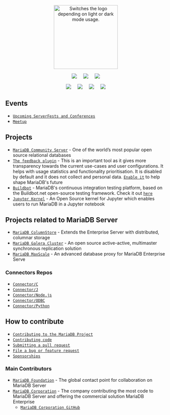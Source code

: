 <p align="center">
  <picture>
    <source media="(prefers-color-scheme: dark)" srcset="https://mariadb.org/wp-content/uploads/2025/01/mariadb_org_inv_rgb_h.png" height="200">
    <source media="(prefers-color-scheme: light)" srcset="https://mariadb.org/wp-content/uploads/2025/01/mariadb_org_rgb_h.png" height="200">
    <img alt="Switches the logo depending on light or dark mode usage.">
  </picture>
</p>

<div>
  <p align="center">
    <a href="https://mariadb.org/download/"><img src="https://img.shields.io/badge/-Download-orange?style=for-the-badge&logoColor=lightblue"/></a>
    &nbsp;&nbsp;&nbsp;
    <a href="https://mariadb.com/kb/en/"><img src="https://img.shields.io/badge/-Knowledge%20Base-lightblue?style=for-the-badge&logoColor=lightblue"></a>
    &nbsp;&nbsp;&nbsp;
    <a href="https://mariadb.org/blog/"><img src="https://img.shields.io/badge/Blog-blue?style=for-the-badge"></a>
  </p>
</div>

<div>
  <p align="center">
    <a href="https://www.youtube.com/@MariaDBFoundation/"><img src="https://img.shields.io/youtube/channel/subscribers/UCT2rydFTpxunueD-CtIQoWA?style=for-the-badge&label=YouTube&labelColor=%23FF0000&color=grey"></a>
    &nbsp; &nbsp;
    <a href="https://www.reddit.com/r/mariadb/"><img src="https://img.shields.io/reddit/subreddit-subscribers/mariadb?style=for-the-badge&labelColor=%23FF5700&color=grey"></a>
    &nbsp; &nbsp;
    <a href="https://www.linkedin.com/company/mariadb-foundation"><img src="https://img.shields.io/badge/-LinkedIn-%230e76a8?style=for-the-badge"></a>
    &nbsp; &nbsp;
    <a href="https://x.com/mariadb_org/"><img src="https://img.shields.io/badge/-MariaDB%20on%20X-grey?style=for-the-badge"></a>    
  </p>
</div>

## Events
- [`Upcoming ServerFests and Conferences`](https://mariadb.org/events/#upcoming)
- [`Meetup`](https://www.meetup.com/pro/anna-widenius/)

## Projects
- [`MariaDB Community Server`](https://github.com/MariaDB/server) - One of the world’s most popular open source relational databases
- [`The feedback plugin`](https://github.com/MariaDB/feedback-plugin-backend) - This is an important tool as it gives more transparency towards the current use-cases and user configurations. It helps with usage statistics and functionality prioritisation. It is disabled by default and it does not collect and personal data. [`Enable it`](https://mariadb.com/kb/en/feedback-plugin/#enabling-the-plugin) to help shape MariaDB's future
- [`Buildbot`](https://github.com/MariaDB/buildbot) - MariaDB's continuous integration testing platform, based on the Buildbot.net open-source testing framework. Check it out [`here`](https://buildbot.mariadb.org/#/)
- [`Jupyter Kernel`](https://github.com/MariaDB/mariadb_kernel) - An Open Source kernel for Jupyter which enables users to run MariaDB in a Jupyter notebook

## Projects related to MariaDB Server
- [`MariaDB ColumnStore`](https://github.com/mariadb-corporation/mariadb-columnstore-engine) - Extends the Enterprise Server with distributed, columnar storage
- [`MariaDB Galera Cluster`](https://github.com/codership/galera) - An open source active-active, multimaster synchronous replication solution
- [`MariaDB MaxScale`](https://github.com/mariadb-corporation/MaxScale) - An advanced database proxy for MariaDB Enterprise Serve

### Connectors Repos
- [`Connector/C`](https://github.com/mariadb-corporation/mariadb-connector-c)
- [`Connector/J`](https://github.com/mariadb-corporation/mariadb-connector-j)
- [`Connector/Node.js`](https://github.com/mariadb-corporation/mariadb-connector-nodejs)
- [`Connector/ODBC`](https://github.com/mariadb-corporation/mariadb-connector-odbc)
- [`Connector/Python`](https://github.com/mariadb-corporation/mariadb-connector-python)

## How to contribute
- [`Contributing to the MariaDB Project`](https://mariadb.com/kb/en/contributing-to-the-mariadb-project/)
- [`Contributing code`](https://mariadb.com/kb/en/contributing-code/)
- [`Submitting a pull request`](https://mariadb.org/get-involved/getting-started-for-developers/submitting-pull-request/)
- [`File a bug or feature request`](https://mariadb.com/kb/en/reporting-bugs/)
- [`Sponsorships`](https://mariadb.org/donate/)

### Main Contributors
- [`MariaDB Foundation`](https://mariadb.org/about/#about-mariadb-foundation) - The global contact point for collaboration on MariaDB Server
- [`MariaDB Corporation`](https://mariadb.com/about-us/) - The company contributing the most code to MariaDB Server and offering the commercial solution MariaDB Enterprise 
  - [`MariaDB Corporation GitHub`](https://github.com/mariadb-corporation)
